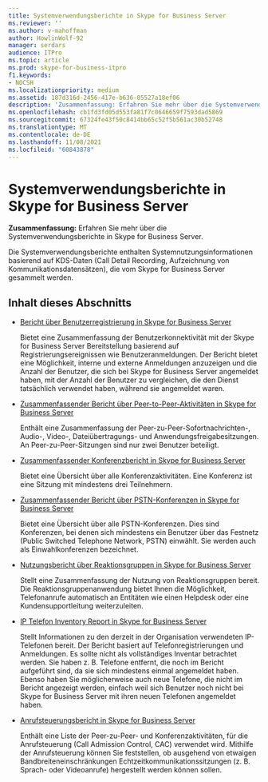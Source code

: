 ```yaml
---
title: Systemverwendungsberichte in Skype for Business Server
ms.reviewer: ''
ms.author: v-mahoffman
author: HowlinWolf-92
manager: serdars
audience: ITPro
ms.topic: article
ms.prod: skype-for-business-itpro
f1.keywords:
- NOCSH
ms.localizationpriority: medium
ms.assetid: 187d316d-2456-417e-b636-05527a18ef06
description: 'Zusammenfassung: Erfahren Sie mehr über die Systemverwendungsberichte in Skype for Business Server.'
ms.openlocfilehash: cb1fd3fd05d553fa81f7c0646659f7593dad5869
ms.sourcegitcommit: 67324fe43f50c8414bb65c52f5b561ac30b52748
ms.translationtype: MT
ms.contentlocale: de-DE
ms.lasthandoff: 11/08/2021
ms.locfileid: "60843878"
---
```

# <a name="system-usage-reports-in-skype-for-business-server"></a>Systemverwendungsberichte in Skype for Business Server
 
**Zusammenfassung:** Erfahren Sie mehr über die Systemverwendungsberichte in Skype for Business Server.
  
Die Systemverwendungsberichte enthalten Systemnutzungsinformationen basierend auf KDS-Daten (Call Detail Recording, Aufzeichnung von Kommunikationsdatensätzen), die vom Skype for Business Server gesammelt werden.
  
## <a name="in-this-section"></a>Inhalt dieses Abschnitts

- [Bericht über Benutzerregistrierung in Skype for Business Server](user-registration-report.md)
    
    Bietet eine Zusammenfassung der Benutzerkonnektivität mit der Skype for Business Server Bereitstellung basierend auf Registrierungsereignissen wie Benutzeranmeldungen. Der Bericht bietet eine Möglichkeit, interne und externe Anmeldungen anzuzeigen und die Anzahl der Benutzer, die sich bei Skype for Business Server angemeldet haben, mit der Anzahl der Benutzer zu vergleichen, die den Dienst tatsächlich verwendet haben, während sie angemeldet waren.
    
- [Zusammenfassender Bericht über Peer-to-Peer-Aktivitäten in Skype for Business Server](peer-to-peer-activity-summary-report.md)
    
    Enthält eine Zusammenfassung der Peer-zu-Peer-Sofortnachrichten-, Audio-, Video-, Dateiübertragungs- und Anwendungsfreigabesitzungen. An Peer-zu-Peer-Sitzungen sind nur zwei Benutzer beteiligt.
    
- [Zusammenfassender Konferenzbericht in Skype for Business Server](conference-summary-report.md)
    
    Bietet eine Übersicht über alle Konferenzaktivitäten. Eine Konferenz ist eine Sitzung mit mindestens drei Teilnehmern.
    
- [Zusammenfassender Bericht über PSTN-Konferenzen in Skype for Business Server](pstn-conference-summary-report.md)
    
    Bietet eine Übersicht über alle PSTN-Konferenzen. Dies sind Konferenzen, bei denen sich mindestens ein Benutzer über das Festnetz (Public Switched Telephone Network, PSTN) einwählt. Sie werden auch als Einwahlkonferenzen bezeichnet.
    
- [Nutzungsbericht über Reaktionsgruppen in Skype for Business Server](response-group-usage-report.md)
    
    Stellt eine Zusammenfassung der Nutzung von Reaktionsgruppen bereit. Die Reaktionsgruppenanwendung bietet Ihnen die Möglichkeit, Telefonanrufe automatisch an Entitäten wie einen Helpdesk oder eine Kundensupportleitung weiterzuleiten.
    
- [IP Telefon Inventory Report in Skype for Business Server](ip-phone-inventory-report.md)
    
    Stellt Informationen zu den derzeit in der Organisation verwendeten IP-Telefonen bereit. Der Bericht basiert auf Telefonregistrierungen und Anmeldungen. Es sollte nicht als vollständiges Inventar betrachtet werden. Sie haben z. B. Telefone entfernt, die noch im Bericht aufgeführt sind, da sie sich mindestens einmal angemeldet haben. Ebenso haben Sie möglicherweise auch neue Telefone, die nicht im Bericht angezeigt werden, einfach weil sich Benutzer noch nicht bei Skype for Business Server mit ihren neuen Telefonen angemeldet haben.
    
- [Anrufsteuerungsbericht in Skype for Business Server](call-admission-control-report.md)
    
    Enthält eine Liste der Peer-zu-Peer- und Konferenzaktivitäten, für die Anrufsteuerung (Call Admission Control, CAC) verwendet wird. Mithilfe der Anrufsteuerung können Sie feststellen, ob ausgehend von etwaigen Bandbreiteneinschränkungen Echtzeitkommunikationssitzungen (z. B. Sprach- oder Videoanrufe) hergestellt werden können sollen.
    

